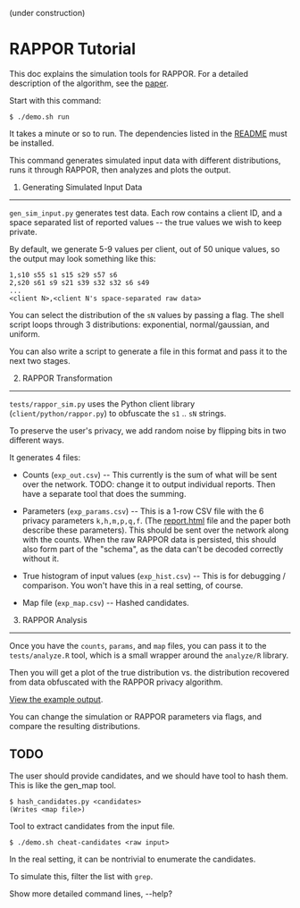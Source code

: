 (under construction)

RAPPOR Tutorial
===============

This doc explains the simulation tools for RAPPOR.  For a detailed description
of the algorithm, see the [paper](http://arxiv.org/abs/1407.6981).

Start with this command:

    $ ./demo.sh run

It takes a minute or so to run.  The dependencies listed in the
[README](../README.html) must be installed.

This command generates simulated input data with different distributions, runs
it through RAPPOR, then analyzes and plots the output.


1. Generating Simulated Input Data
----------------------------------

`gen_sim_input.py` generates test data.  Each row contains a client ID, and a
space separated list of reported values -- the true values we wish to keep
private.

By default, we generate 5-9 values per client, out of 50 unique values, so the
output may look something like this:

    1,s10 s55 s1 s15 s29 s57 s6
    2,s20 s61 s9 s21 s39 s32 s32 s6 s49
    ...
    <client N>,<client N's space-separated raw data>

You can select the distribution of the `sN` values by passing a flag.  The
shell script loops through 3 distributions: exponential, normal/gaussian, and
uniform.

You can also write a script to generate a file in this format and pass it to
the next two stages.

2. RAPPOR Transformation
------------------------

`tests/rappor_sim.py` uses the Python client library
(`client/python/rappor.py`) to obfuscate the `s1` .. `sN` strings.

To preserve the user's privacy, we add random noise by flipping bits in two
different ways.

<!-- TODO: a realistic data set would be nice? How could we generate one?  -->

It generates 4 files:

- Counts (`exp_out.csv`) -- This currently is the sum of what will be sent over
  the network.  TODO: change it to output individual reports.  Then have a
  separate tool that does the summing.

- Parameters (`exp_params.csv`) -- This is a 1-row CSV file with the 6 privacy parameters
  `k,h,m,p,q,f`. (The [report.html](../report.html) file and the paper both
  describe these parameters).  This should be sent over the network along with
  the counts.  When the raw RAPPOR data is persisted, this should also form
  part of the "schema", as the data can't be decoded correctly without it.

- True histogram of input values (`exp_hist.csv`) -- This is for debugging /
  comparison.  You won't have this in a real setting, of course.

- Map file (`exp_map.csv`) -- Hashed candidates.  


3. RAPPOR Analysis
------------------

Once you have the `counts`, `params`, and `map` files, you can pass it to the
`tests/analyze.R` tool, which is a small wrapper around the `analyze/R`
library.

Then you will get a plot of the true distribution vs. the distribution
recovered from data obfuscated with the RAPPOR privacy algorithm.

[View the example output](../report.html).

You can change the simulation or RAPPOR parameters via flags, and compare the
resulting distributions.

TODO
----

The user should provide candidates, and we should have tool to hash them.  This
is like the gen_map tool.

    $ hash_candidates.py <candidates>
    (Writes <map file>)

Tool to extract candidates from the input file.

    $ ./demo.sh cheat-candidates <raw input>

In the real setting, it can be nontrivial to enumerate the candidates.

To simulate this, filter the list with `grep`.

Show more detailed command lines, --help?

